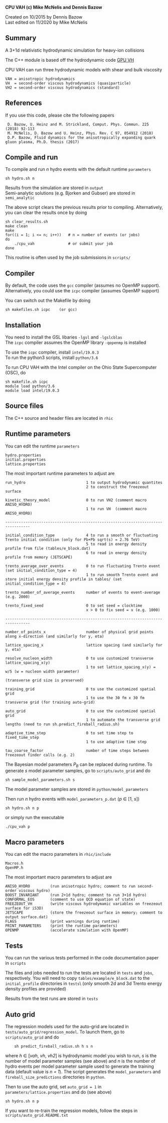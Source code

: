 **CPU VAH (c) Mike McNelis and Dennis Bazow**

Created on 10/2015 by Dennis Bazow\
Last edited on 11/2020 by Mike McNelis

## Summary
A 3+1d relativistic hydrodynamic simulation for heavy-ion collisions

The C++ module is based off the hydrodynamic code [GPU VH](https://github.com/bazow/gpu-vh.git)
    
CPU VAH can run three hydrodynamic models with shear and bulk viscosity

    VAH = anisotropic hydrodynamics
    VH  = second-order viscous hydrodynamics (quasiparticle)
    VH2 = second-order viscous hydrodynamics (standard)


## References

If you use this code, please cite the following papers

     D. Bazow, U. Heinz and M. Strickland, Comput. Phys. Commun. 225 (2018) 92-113    
     M. McNelis, D. Bazow and U. Heinz, Phys. Rev. C 97, 054912 (2018)
     D.P. Bazow, Fluid dynamics for the anisotropically expanding quark gluon plasma, Ph.D. thesis (2017)


## Compile and run
To compile and run *n* hydro events with the default runtime `parameters`

    sh hydro.sh n  

Results from the simulation are stored in `output`\
Semi-analytic solutions (e.g. Bjorken and Gubser) are stored in `semi_analytic`

The above script clears the previous results prior to compiling. Alternatively, you can clear the results once by doing

    sh clear_results.sh
    make clean
    make
    for((i = 1; i <= n; i++))   # n = number of events (or jobs)
    do
        ./cpu_vah               # or submit your job
    done
    
This routine is often used by the job submissions in `scripts/`


## Compiler

By default, the code uses the `gcc` compiler (assumes no OpenMP support).\
Alternatively, you could use the `icpc` compiler (assumes OpenMP support)

You can switch out the Makefile by doing

    sh makefiles.sh icpc    (or gcc)
    

## Installation

You need to install the GSL libaries `-lgsl` and `-lgslcblas`\
The `icpc` compiler assumes the OpenMP library `-qopenmp` is installed

To use the `icpc` compiler, install `intel/19.0.3`\
To run the python3 scripts, install `python/3.6` 

To run CPU VAH with the Intel compiler on the Ohio State Supercomputer (OSC), do
    
    sh makefile.sh icpc
    module load python/3.6
    module load intel/19.0.3


## Source files

The C++ source and header files are located in `rhic`


## Runtime parameters

You can edit the runtime `parameters`

    hydro.properties
    initial.properties
    lattice.properties
    
The most important runtime parameters to adjust are

    run_hydro                           1 to output hydrodynamic quantites
                                        2 to construct the freezeout surface
                                        
    kinetic_theory_model                0 to run VH2 (comment macro ANISO_HYDRO)
                                        1 to run VH  (comment macro ANISO_HYDRO)
    
    ---------------------------------------------------------------------------------
      
    initial_condition_type              4 to run a smooth or fluctuating Trento initial condition (only for Pb+Pb sqrt(s) = 2.76 TeV)
                                        5 to read in energy density profile from file (tables/e_block.dat)
                                        6 to read in energy density profile from memory (JETSCAPE)
                                        
    trento_average_over_events          0 to run fluctuating Trento event (set initial_condition_type = 4)
                                        1 to run smooth Trento event and store initial energy density profile in tables/ (set initial_condition_type = 4)
                                        
    trento_number_of_average_events     number of events to event-average (e.g. 2000)
    
    trento_fixed_seed                   0 to set seed = clocktime
                                        x > 0 to fix seed = x (e.g. 1000)
    
    ---------------------------------------------------------------------------------
    
    number_of_points_x                  number of physical grid points along x-direction (and similarly for y, eta)
    
    lattice_spacing_x                   lattice spacing (and similarly for y, eta)
    
    resolve_nucleon_width               0 to use customized transverse lattice_spacing_x(y)
                                        1 to set lattice_spacing_x(y) = w/5 (w = nucleon width parameter)
                                                                            (transverse grid size is preserved)
    
    training_grid                       0 to use the customized spatial grid
                                        1 to use the 30 fm x 30 fm transverse grid (for training auto-grid) 
                                        
    auto_grid                           0 to use the customized spatial grid
                                        1 to automate the transverse grid lengths (need to run sh.predict_fireball_radius.sh)
    
    adaptive_time_step                  0 to set time step to fixed_time_step
                                        1 to use adaptive time step
    
    tau_coarse_factor                   number of time steps between freezeout finder calls (e.g. 2)
    

The Bayesian model parameters *P<sub>B</sub>* can be replaced during runtime. To generate *s* model parameter samples, go to `scripts/auto_grid` and do

    sh sample_model_parameters.sh s        
    
The model parameter samples are stored in `python/model_parameters`

Then run *n* hydro events with `model_parameters_p.dat`  (*p* ∈ [1, *s*])

    sh hydro.sh n p    

or simply run the executable

    ./cpu_vah p


## Macro parameters

You can edit the macro parameters in `rhic/include`

    Macros.h
    OpenMP.h
    
The most important macro parameters to adjust are
    
    ANISO_HYDRO         (run anisotropic hydro; comment to run second-order viscous hydro)
    BOOST_INVARIANT     (run 2+1d hydro; comment to run 3+1d hydro)
    CONFORMAL_EOS       (comment to use QCD equation of state)
    FREEZEOUT_VH        (write viscous hydrodymamic variables on freezeout surface for iS3D)
    JETSCAPE            (store the freezeout surface in memory; comment to output surface.dat)
    FLAGS               (print warnings during runtime)
    PRINT_PARAMETERS    (print the runtime parameters)
    OPENMP              (accelerate simulation with OpenMP)


## Tests

You can run the various tests performed in the code documentation paper in `scripts`

The files and jobs needed to run the tests are located in `tests` and `jobs`, respectively. You will need to copy `tables/example/e_block.dat` to the `initial_profile` directories in `tests`\ (only smooth 2d and 3d Trento energy density profiles are provided)

Results from the test runs are stored in `tests`


## Auto grid

The regression models used for the auto-grid are located in `tests/auto_grid/regression_model`. To launch them, go to `scripts/auto_grid` and do

        sh predict_fireball_radius.sh h s n

where *h* ∈ [*vah*, *vh*, *vh2*] is hydrodynamic model you wish to run, *s* is the number of model parameter samples (see above) and *n* is the number of hydro events per model parameter sample used to generate the training data (default value is *n = 1*). The script generates the `model_parameters` and `fireball_size_predictions` directories in `python`.

Then to use the auto grid, set `auto_grid = 1` in `parameters/lattice.properties` and do (see above)

    sh hydro.sh n p 

If you want to re-train the regression models, follow the steps in `scripts/auto_grid.README.txt`
